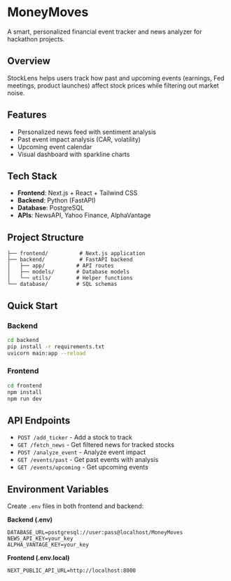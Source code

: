 # MoneyMoves

A smart, personalized financial event tracker and news analyzer for hackathon projects.

## Overview
StockLens helps users track how past and upcoming events (earnings, Fed meetings, product launches) affect stock prices while filtering out market noise.

## Features
- Personalized news feed with sentiment analysis
- Past event impact analysis (CAR, volatility)
- Upcoming event calendar
- Visual dashboard with sparkline charts

## Tech Stack
- **Frontend**: Next.js + React + Tailwind CSS
- **Backend**: Python (FastAPI)
- **Database**: PostgreSQL
- **APIs**: NewsAPI, Yahoo Finance, AlphaVantage

## Project Structure
```
├── frontend/          # Next.js application
├── backend/           # FastAPI backend
│   ├── app/          # API routes
│   ├── models/       # Database models
│   └── utils/        # Helper functions
└── database/         # SQL schemas
```

## Quick Start

### Backend
```bash
cd backend
pip install -r requirements.txt
uvicorn main:app --reload
```

### Frontend
```bash
cd frontend
npm install
npm run dev
```

## API Endpoints
- `POST /add_ticker` - Add a stock to track
- `GET /fetch_news` - Get filtered news for tracked stocks
- `POST /analyze_event` - Analyze event impact
- `GET /events/past` - Get past events with analysis
- `GET /events/upcoming` - Get upcoming events

## Environment Variables
Create `.env` files in both frontend and backend:

**Backend (.env)**
```
DATABASE_URL=postgresql://user:pass@localhost/MoneyMoves
NEWS_API_KEY=your_key
ALPHA_VANTAGE_KEY=your_key
```

**Frontend (.env.local)**
```
NEXT_PUBLIC_API_URL=http://localhost:8000
```
